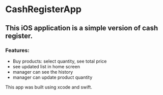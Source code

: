# CashRegisterApp
## This iOS application is a simple version of cash register.

### Features:
- Buy products: select quantity, see total price
- see updated list in home screen
- manager can see the history
- manager can update product quantity

This app was built using xcode and swift.
